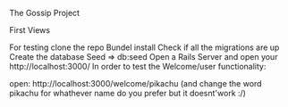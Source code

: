 The Gossip Project

First Views

For testing clone the repo
Bundel install
Check if all the migrations are up
Create the database
Seed => db:seed
Open a Rails Server and open your http://localhost:3000/
In order to test the Welcome/user functionality:

open: http://localhost:3000/welcome/pikachu (and change the word pikachu for whathever name do you prefer but it doesnt'work :/)
